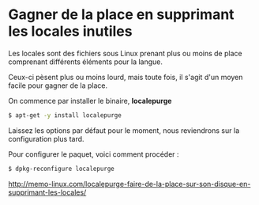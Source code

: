 # Gagner de la place en supprimant les locales inutiles

Les locales sont des fichiers sous Linux prenant plus ou moins de place
comprenant différents éléments pour la langue.

Ceux-ci pèsent plus ou moins lourd, mais toute fois, il s'agit d'un
moyen facile pour gagner de la place.

On commence par installer le binaire, **localepurge**

```bash
$ apt-get -y install localepurge
```

Laissez les options par défaut pour le moment, nous reviendrons sur la
configuration plus tard.

Pour configurer le paquet, voici comment procéder :

```bash
$ dpkg-reconfigure localepurge
```

<http://memo-linux.com/localepurge-faire-de-la-place-sur-son-disque-en-supprimant-les-locales/>
